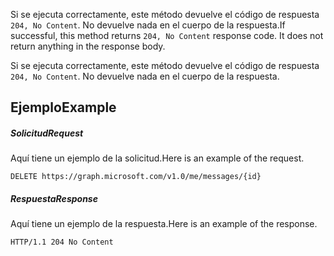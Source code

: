 <span data-ttu-id="8b48e-p102">Si se ejecuta correctamente, este método devuelve el código de respuesta `204, No Content`. No devuelve nada en el cuerpo de la respuesta.</span><span class="sxs-lookup"><span data-stu-id="8b48e-p102">If successful, this method returns `204, No Content` response code. It does not return anything in the response body.</span></span>

Si se ejecuta correctamente, este método devuelve el código de respuesta `204, No Content`. No devuelve nada en el cuerpo de la respuesta.

## <a name="example"></a><span data-ttu-id="8b48e-119">Ejemplo</span><span class="sxs-lookup"><span data-stu-id="8b48e-119">Example</span></span>
##### <a name="request"></a><span data-ttu-id="8b48e-120">Solicitud</span><span class="sxs-lookup"><span data-stu-id="8b48e-120">Request</span></span>
<span data-ttu-id="8b48e-121">Aquí tiene un ejemplo de la solicitud.</span><span class="sxs-lookup"><span data-stu-id="8b48e-121">Here is an example of the request.</span></span>
<!-- {
  "blockType": "request",
  "name": "delete_eventmessage"
}-->
```http
DELETE https://graph.microsoft.com/v1.0/me/messages/{id}
```
##### <a name="response"></a><span data-ttu-id="8b48e-122">Respuesta</span><span class="sxs-lookup"><span data-stu-id="8b48e-122">Response</span></span>
<span data-ttu-id="8b48e-123">Aquí tiene un ejemplo de la respuesta.</span><span class="sxs-lookup"><span data-stu-id="8b48e-123">Here is an example of the response.</span></span> 
<!-- {
  "blockType": "response",
  "truncated": true
} -->
```http
HTTP/1.1 204 No Content
```

<!-- uuid: 8fcb5dbc-d5aa-4681-8e31-b001d5168d79
2015-10-25 14:57:30 UTC -->
<!-- {
  "type": "#page.annotation",
  "description": "Delete eventMessage",
  "keywords": "",
  "section": "documentation",
  "tocPath": ""
}-->